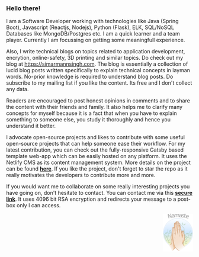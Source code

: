 ### Hello there!

I am a Software Developer working with technologies like Java (Spring Boot), Javascript (Reactjs, Nodejs), Python (Flask), ELK, SQL/NoSQL Databases like MongoDB/Postgres etc. I am a quick learner and a team player. Currently I am focussing on getting some meaningfull experience.

Also, I write technical blogs on topics related to application development, encrytion, online-safety, 3D printing and similar topics. Do check out my blog at https://simarmannsingh.com. The blog is essentially a collection of lucid blog posts written specifically to explain technical concepts in layman words. No-prior knowledge is required to understand blog posts. Do subscribe to my mailing list if you like the content. Its free and I don't collect any data.

Readers are encouraged to post honest opinions in comments and to share the content with their friends and family. It also helps me to clarify many concepts for myself because it is a fact that when you have to explain something to someone else, you study it thoroughly and hence you understand it better.

I advocate open-source projects and likes to contribute with some useful open-source projects that can help someone ease their workflow. For my latest contribution, you can check out the fully-responsive Gatsby based template web-app which can be easily hosted on any platform. It uses the Netlify CMS as its content management system. More details on the project can be found [**here**](https://github.com/simarmannsingh/gatsby-netlifycms-starter-template). If you like the project, don't forget to star the repo as it really motivates the developers to contribute more and more.

If you would want me to collaborate on some really interesting projects you have going on, don't hesitate to contact. You can contact me via this [**secure link**](https://hawkpost.co/box/7497c7bd-8404-43d5-a318-b161dfc318a4). It uses 4096 bit RSA encryption and redirects your message to a post-box only I can access.


<p align="right">
  <img src="https://github.com/simarmannsingh/simarmannsingh/blob/master/namaste.png" width="80" title="hover text">  
</p>
